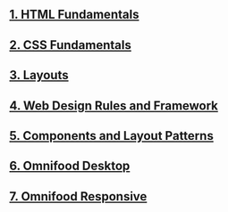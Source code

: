 ## [1. HTML Fundamentals](https://github.com/yoojh9/udemy-css-basics/tree/main/02-HTML-Fundamentals)

## [2. CSS Fundamentals](https://github.com/yoojh9/udemy-css-basics/tree/main/03-CSS-Fundamentals)

## [3. Layouts](https://github.com/yoojh9/udemy-css-basics/tree/main/04-CSS-Layouts)

## [4. Web Design Rules and Framework](https://github.com/yoojh9/udemy-css-basics/tree/main/05-Design)

## [5. Components and Layout Patterns](https://github.com/yoojh9/udemy-css-basics/tree/main/06-Components)

## [6. Omnifood Desktop](https://github.com/yoojh9/udemy-css-basics/tree/main/07-Omnifood-Desktop)

## [7. Omnifood Responsive](https://github.com/yoojh9/udemy-css-basics/tree/main/08-Omnifood-Responsive)
